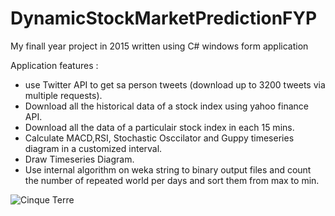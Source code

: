 # DynamicStockMarketPredictionFYP
My finall year project in 2015 written using C# windows form application




Application features : 
<ul>
<li>use Twitter API to get sa person tweets (download up to 3200 tweets via multiple requests).</li>
<li>Download all the historical data of a stock index using yahoo finance API. </li>
<li>Download all the data of a particulair stock index in each 15 mins.</li>
<li>Calculate MACD,RSI, Stochastic Osccilator and Guppy timeseries diagram in a customized interval.</li>
<li>Draw Timeseries Diagram.</li>
<li>Use internal algorithm on weka string to binary output files and count the number of repeated world per days and sort them from max to min.</li>
</ul>
<img src="https://s27.postimg.org/nwbealmur/salemandar_CSH.jpg" class="img-rounded" alt="Cinque Terre" >
